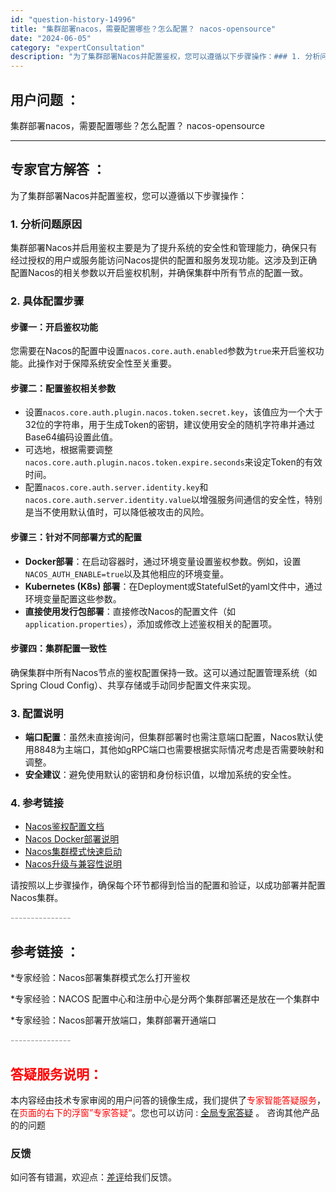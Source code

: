 ```yaml
---
id: "question-history-14996"
title: "集群部署nacos，需要配置哪些？怎么配置？ nacos-opensource"
date: "2024-06-05"
category: "expertConsultation"
description: "为了集群部署Nacos并配置鉴权，您可以遵循以下步骤操作：### 1. 分析问题原因集群部署Nacos并启用鉴权主要是为了提升系统的安全性和管理能力，确保只有经过授权的用户或服务能访问Nacos提供的配置和服务发现功能。这涉及到正确配置Nacos的相关参数以开启鉴权机制，并确保集群中所有节点的配置一"
---
```


## 用户问题 ： 
 集群部署nacos，需要配置哪些？怎么配置？ nacos-opensource 

---------------
## 专家官方解答 ：

为了集群部署Nacos并配置鉴权，您可以遵循以下步骤操作：

### 1. 分析问题原因
集群部署Nacos并启用鉴权主要是为了提升系统的安全性和管理能力，确保只有经过授权的用户或服务能访问Nacos提供的配置和服务发现功能。这涉及到正确配置Nacos的相关参数以开启鉴权机制，并确保集群中所有节点的配置一致。

### 2. 具体配置步骤

#### 步骤一：开启鉴权功能
您需要在Nacos的配置中设置`nacos.core.auth.enabled`参数为`true`来开启鉴权功能。此操作对于保障系统安全性至关重要。

#### 步骤二：配置鉴权相关参数
- 设置`nacos.core.auth.plugin.nacos.token.secret.key`，该值应为一个大于32位的字符串，用于生成Token的密钥，建议使用安全的随机字符串并通过Base64编码设置此值。
- 可选地，根据需要调整`nacos.core.auth.plugin.nacos.token.expire.seconds`来设定Token的有效时间。
- 配置`nacos.core.auth.server.identity.key`和`nacos.core.auth.server.identity.value`以增强服务间通信的安全性，特别是当不使用默认值时，可以降低被攻击的风险。

#### 步骤三：针对不同部署方式的配置
- **Docker部署**：在启动容器时，通过环境变量设置鉴权参数。例如，设置`NACOS_AUTH_ENABLE=true`以及其他相应的环境变量。
- **Kubernetes (K8s) 部署**：在Deployment或StatefulSet的yaml文件中，通过环境变量配置这些参数。
- **直接使用发行包部署**：直接修改Nacos的配置文件（如`application.properties`），添加或修改上述鉴权相关的配置项。

#### 步骤四：集群配置一致性
确保集群中所有Nacos节点的鉴权配置保持一致。这可以通过配置管理系统（如Spring Cloud Config）、共享存储或手动同步配置文件来实现。

### 3. 配置说明
- **端口配置**：虽然未直接询问，但集群部署时也需注意端口配置，Nacos默认使用8848为主端口，其他如gRPC端口也需要根据实际情况考虑是否需要映射和调整。
- **安全建议**：避免使用默认的密钥和身份标识值，以增加系统的安全性。

### 4. 参考链接
- [Nacos鉴权配置文档](https://nacos.io/docs/latest/guide/user/auth/)
- [Nacos Docker部署说明](https://github.com/nacos-group/nacos-docker)
- [Nacos集群模式快速启动](https://nacos.io/docs/latest/guide/admin/cluster-mode-quick-start/)
- [Nacos升级与兼容性说明](https://nacos.io/docs/latest/upgrading/200-compatibility/)

请按照以上步骤操作，确保每个环节都得到恰当的配置和验证，以成功部署并配置Nacos集群。


<font color="#949494">---------------</font> 


## 参考链接 ：

*专家经验：Nacos部署集群模式怎么打开鉴权 
 
 *专家经验：NACOS 配置中心和注册中心是分两个集群部署还是放在一个集群中 
 
 *专家经验：Nacos部署开放端口，集群部署开通端口 


 <font color="#949494">---------------</font> 
 


## <font color="#FF0000">答疑服务说明：</font> 

本内容经由技术专家审阅的用户问答的镜像生成，我们提供了<font color="#FF0000">专家智能答疑服务</font>，在<font color="#FF0000">页面的右下的浮窗”专家答疑“</font>。您也可以访问 : [全局专家答疑](https://opensource.alibaba.com/chatBot) 。 咨询其他产品的的问题

### 反馈
如问答有错漏，欢迎点：[差评](https://ai.nacos.io/user/feedbackByEnhancerGradePOJOID?enhancerGradePOJOId=15049)给我们反馈。
